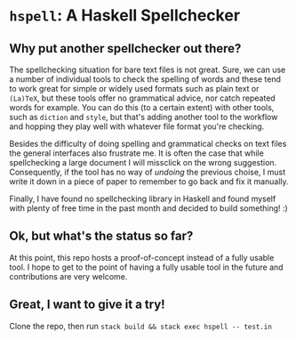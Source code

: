 # `hspell`: A Haskell Spellchecker

## Why put another spellchecker out there?

  The spellchecking situation for bare text files is not great. Sure,
we can use a number of individual tools to check the spelling of words 
and these tend to work great for simple or widely used formats such as 
plain text or `(La)TeX`, but these tools offer no grammatical advice, 
nor catch repeated words for example. You can do this (to a certain extent)
with other tools, such as `diction` and `style`, but that's adding another 
tool to the workflow and hopping they play well with whatever file format you're
checking.

  Besides the difficulty of doing spelling and grammatical checks on text files
the general interfaces also frustrate me. It is often the case that while spellchecking
a large document I will missclick on the wrong suggestion. Consequently, if the tool has no
way of _undoing_ the previous choise, I must write it down in a piece of paper 
to remember to go back and fix it manually.

  Finally, I have found no spellchecking library in Haskell and found myself with
plenty of free time in the past month and decided to build something! :)

## Ok, but what's the status so far?

  At this point, this repo hosts a proof-of-concept instead of a fully usable tool.
I hope to get to the point of having a fully usable tool in the future and contributions
are very welcome.

## Great, I want to give it a try!

Clone the repo, then run ```stack build && stack exec hspell -- test.in```


